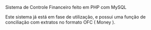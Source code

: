 Sistema de Controle Financeiro feito em PHP com MySQL

Este sistema já está em fase de utilização, e possui uma função de conciliação com extratos no formato OFC ( Money ).